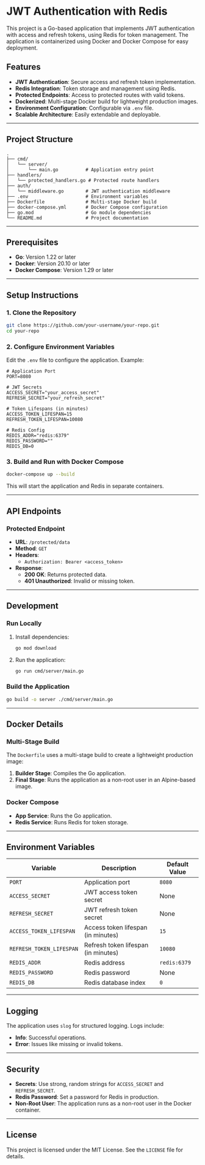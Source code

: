 # JWT Authentication with Redis

This project is a Go-based application that implements JWT authentication with access and refresh tokens, using Redis for token management. The application is containerized using Docker and Docker Compose for easy deployment.

## Features

- **JWT Authentication**: Secure access and refresh token implementation.
- **Redis Integration**: Token storage and management using Redis.
- **Protected Endpoints**: Access to protected routes with valid tokens.
- **Dockerized**: Multi-stage Docker build for lightweight production images.
- **Environment Configuration**: Configurable via `.env` file.
- **Scalable Architecture**: Easily extendable and deployable.

---

## Project Structure

```
.
├── cmd/
│   └── server/
│       └── main.go          # Application entry point
├── handlers/
│   └── protected_handlers.go # Protected route handlers
├── auth/
│   └── middleware.go        # JWT authentication middleware
├── .env                     # Environment variables
├── Dockerfile               # Multi-stage Docker build
├── docker-compose.yml       # Docker Compose configuration
├── go.mod                   # Go module dependencies
└── README.md                # Project documentation
```

---

## Prerequisites

- **Go**: Version 1.22 or later
- **Docker**: Version 20.10 or later
- **Docker Compose**: Version 1.29 or later

---

## Setup Instructions

### 1. Clone the Repository

```bash
git clone https://github.com/your-username/your-repo.git
cd your-repo
```

### 2. Configure Environment Variables

Edit the `.env` file to configure the application. Example:

```dotenv
# Application Port
PORT=8080

# JWT Secrets
ACCESS_SECRET="your_access_secret"
REFRESH_SECRET="your_refresh_secret"

# Token Lifespans (in minutes)
ACCESS_TOKEN_LIFESPAN=15
REFRESH_TOKEN_LIFESPAN=10080

# Redis Config
REDIS_ADDR="redis:6379"
REDIS_PASSWORD=""
REDIS_DB=0
```

### 3. Build and Run with Docker Compose

```bash
docker-compose up --build
```

This will start the application and Redis in separate containers.

---

## API Endpoints

### Protected Endpoint

- **URL**: `/protected/data`
- **Method**: `GET`
- **Headers**:
    - `Authorization: Bearer <access_token>`
- **Response**:
    - **200 OK**: Returns protected data.
    - **401 Unauthorized**: Invalid or missing token.

---

## Development

### Run Locally

1. Install dependencies:

   ```bash
   go mod download
   ```

2. Run the application:

   ```bash
   go run cmd/server/main.go
   ```

### Build the Application

```bash
go build -o server ./cmd/server/main.go
```

---

## Docker Details

### Multi-Stage Build

The `Dockerfile` uses a multi-stage build to create a lightweight production image:

1. **Builder Stage**: Compiles the Go application.
2. **Final Stage**: Runs the application as a non-root user in an Alpine-based image.

### Docker Compose

- **App Service**: Runs the Go application.
- **Redis Service**: Runs Redis for token storage.

---

## Environment Variables

| Variable                 | Description                          | Default Value |
|--------------------------|--------------------------------------|---------------|
| `PORT`                   | Application port                     | `8080`        |
| `ACCESS_SECRET`          | JWT access token secret              | None          |
| `REFRESH_SECRET`         | JWT refresh token secret             | None          |
| `ACCESS_TOKEN_LIFESPAN`  | Access token lifespan (in minutes)   | `15`          |
| `REFRESH_TOKEN_LIFESPAN` | Refresh token lifespan (in minutes)  | `10080`       |
| `REDIS_ADDR`             | Redis address                        | `redis:6379`  |
| `REDIS_PASSWORD`         | Redis password                       | None          |
| `REDIS_DB`               | Redis database index                 | `0`           |

---

## Logging

The application uses `slog` for structured logging. Logs include:

- **Info**: Successful operations.
- **Error**: Issues like missing or invalid tokens.

---

## Security

- **Secrets**: Use strong, random strings for `ACCESS_SECRET` and `REFRESH_SECRET`.
- **Redis Password**: Set a password for Redis in production.
- **Non-Root User**: The application runs as a non-root user in the Docker container.

---

## License

This project is licensed under the MIT License. See the `LICENSE` file for details.
```
